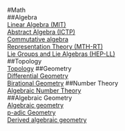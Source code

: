 #Math      
##Algebra       
[Linear Algebra (MIT)](https://www.youtube.com/watch?v=QVKj3LADCnA&list=PL49CF3715CB9EF31D)  
[Abstract Algebra (ICTP)](https://www.youtube.com/watch?v=xAt_kDnewRM&list=PLLq_gUfXAnknLXjNSnKKLT4LI1AfTy9PS)   
[Commutative algebra](https://www.youtube.com/watch?v=QOTf8KfrZFU&t=13s)  
[Representation Theory (MTH-RT) ](https://www.youtube.com/watch?v=_7j3oV8nK4U&list=PLp0hSY2uBeP_YW7TzXU37kpomlG_ATUlz)  
[Lie Groups and Lie Algebras (HEP-LL)](https://www.youtube.com/watch?v=1lFqhEieg-Q&list=PLp0hSY2uBeP9yfNFABlSCsEJFVKV2UYAG)   
##Topology      
[Topology](https://www.youtube.com/watch?v=PXIcas22MtQ&list=PLLq_gUfXAnkl8bjQh-hGQ9u24xZP9x0dx)
##Geometry    
[Differential Geometry](https://www.youtube.com/watch?v=tKnBj7B2PSg&list=PLLq_gUfXAnkl5JArcktbOrIUeR5rra-Gz)   
[Birational Geometry](https://www.youtube.com/watch?v=WXa4ll3nNGY&list=PL04QVxpjcnjhTVuem3Oc7jrh1PZ0t42qU) 
##Number Theory     
[Algebraic Number Theory](https://www.youtube.com/watch?v=JMBNY01vpyM&list=PLB9ZOuiho-g80BM2h7kxSed-_aFavOXXa)   
##Algebraic Geometry    
[Algebraic geometry](https://www.youtube.com/watch?v=JZKDmTIFR7A&list=PL8yHsr3EFj53j51FG6wCbQKjBgpjKa5PX)    
[p-adic Geometry](https://www.youtube.com/watch?v=v8tcGx0oyFY&list=PLhsb6tmzSpixcWT-mYCs2G-0rUWs9wtYX)   
[Derived algebraic geometry](https://www.youtube.com/watch?v=ACebxrQdyIQ&list=PLCe-H2N8-ny6KgQqZ_xLv0ZUg_8fnNjad)   



